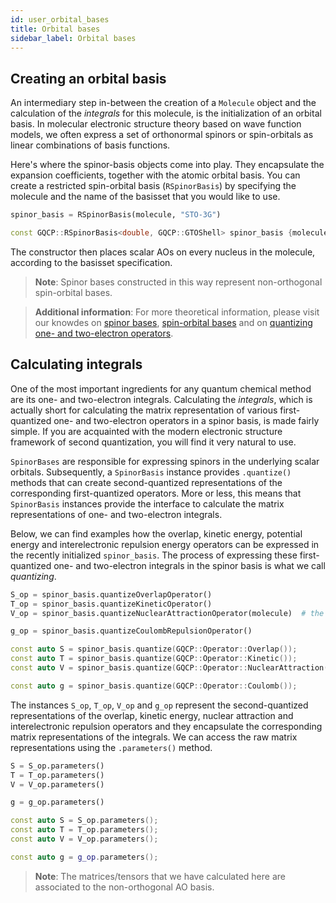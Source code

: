 ```yaml
---
id: user_orbital_bases
title: Orbital bases
sidebar_label: Orbital bases
---
```


## Creating an orbital basis

An intermediary step in-between the creation of a `Molecule` object and the calculation of the _integrals_ for this molecule, is the initialization of an orbital basis. In molecular electronic structure theory based on wave function models, we often express a set of orthonormal spinors or spin-orbitals as linear combinations of basis functions.

Here's where the spinor-basis objects come into play. They encapsulate the expansion coefficients, together with the atomic orbital basis. You can create a restricted spin-orbital basis (`RSpinorBasis`) by specifying the molecule and the name of the basisset that you would like to use.

<!--DOCUSAURUS_CODE_TABS-->

<!--Python-->
```python
spinor_basis = RSpinorBasis(molecule, "STO-3G")
```

<!--C++-->
```C++
const GQCP::RSpinorBasis<double, GQCP::GTOShell> spinor_basis {molecule, "STO-3G"};  // note that you have to specify the type of shell that underlies this spin-orbital basis
```
<!--END_DOCUSAURUS_CODE_TABS-->

The constructor then places scalar AOs on every nucleus in the molecule, according to the basisset specification.

> **Note**: Spinor bases constructed in this way represent non-orthogonal spin-orbital bases.

> **Additional information**: For more theoretical information, please visit our knowdes on [spinor bases](https://gqcg-res.github.io/knowdes/general-spinor-bases.html), [spin-orbital bases](https://gqcg-res.github.io/knowdes/spin-orbital-bases.html) and on [quantizing one- and two-electron operators](https://gqcg-res.github.io/knowdes/quantizing-one-and-two-electron-operators-in-general-spinor-bases.html).


## Calculating integrals

One of the most important ingredients for any quantum chemical method are its one- and two-electron integrals. Calculating the _integrals_, which is actually short for calculating the matrix representation of various first-quantized one- and two-electron operators in a spinor basis, is made fairly simple. If you are acquainted with the modern electronic structure framework of second quantization, you will find it very natural to use.

`SpinorBases` are responsible for expressing spinors in the underlying scalar orbitals. Subsequently, a `SpinorBasis` instance provides `.quantize()` methods that can create second-quantized representations of the corresponding first-quantized operators. More or less, this means that `SpinorBasis` instances provide the interface to calculate the matrix representations of one- and two-electron integrals.

Below, we can find examples how the overlap, kinetic energy, potential energy and interelectronic repulsion energy operators can be expressed in the recently initialized `spinor_basis`. The process of expressing these first-quantized one- and two-electron integrals in the spinor basis is what we call _quantizing_.


<!--Python-->
```python
S_op = spinor_basis.quantizeOverlapOperator()
T_op = spinor_basis.quantizeKineticOperator()
V_op = spinor_basis.quantizeNuclearAttractionOperator(molecule)  # the nuclear attraction operator is defined with respect to the molecule's nuclear framework

g_op = spinor_basis.quantizeCoulombRepulsionOperator()
```

<!--C++-->
```C++
const auto S = spinor_basis.quantize(GQCP::Operator::Overlap());
const auto T = spinor_basis.quantize(GQCP::Operator::Kinetic());
const auto V = spinor_basis.quantize(GQCP::Operator::NuclearAttraction(molecule));  // the nuclear attraction operator is defined with respect to the molecule's nuclear framework

const auto g = spinor_basis.quantize(GQCP::Operator::Coulomb());
```
<!--END_DOCUSAURUS_CODE_TABS-->




The instances `S_op`, `T_op`, `V_op` and `g_op` represent the second-quantized representations of the overlap, kinetic energy, nuclear attraction and interelectronic repulsion operators and they encapsulate the corresponding matrix representations of the integrals. We can access the raw matrix representations using the `.parameters()` method.

<!--Python-->
```python
S = S_op.parameters()
T = T_op.parameters()
V = V_op.parameters()

g = g_op.parameters()
```

<!--C++-->
```C++
const auto S = S_op.parameters();
const auto T = T_op.parameters();
const auto V = V_op.parameters();

const auto g = g_op.parameters();
```
<!--END_DOCUSAURUS_CODE_TABS-->

> **Note**: The matrices/tensors that we have calculated here are associated to the non-orthogonal AO basis.
